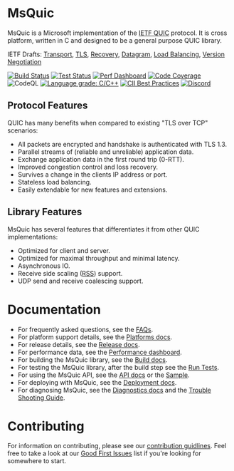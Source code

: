 MsQuic
======

MsQuic is a Microsoft implementation of the [IETF QUIC](https://datatracker.ietf.org/wg/quic/about/)
protocol. It is cross platform, written in C and designed to be a general purpose QUIC library.

IETF Drafts: [Transport](https://tools.ietf.org/html/draft-ietf-quic-transport), [TLS](https://tools.ietf.org/html/draft-ietf-quic-tls), [Recovery](https://tools.ietf.org/html/draft-ietf-quic-recovery), [Datagram](https://tools.ietf.org/html/draft-ietf-quic-datagram), [Load Balancing](https://tools.ietf.org/html/draft-ietf-quic-load-balancers), [Version Negotiation](https://tools.ietf.org/html/draft-ietf-quic-version-negotiation)

[![Build Status](https://dev.azure.com/ms/msquic/_apis/build/status/CI?branchName=main)](https://dev.azure.com/ms/msquic/_build/latest?definitionId=347&branchName=main) [![Test Status](https://img.shields.io/azure-devops/tests/ms/msquic/347/main)](https://dev.azure.com/ms/msquic/_build/latest?definitionId=347&branchName=main) [![Perf Dashboard](https://img.shields.io/static/v1?label=Performance&message=Dashboard&color=blueviolet)](https://microsoft.github.io/msquic/) [![Code Coverage](https://img.shields.io/azure-devops/coverage/ms/msquic/347/main)](https://dev.azure.com/ms/msquic/_build/latest?definitionId=347&branchName=main) ![CodeQL](https://github.com/microsoft/msquic/workflows/CodeQL/badge.svg?branch=main) [![Language grade: C/C++](https://img.shields.io/lgtm/grade/cpp/g/microsoft/msquic.svg?logo=lgtm&logoWidth=18)](https://lgtm.com/projects/g/microsoft/msquic/context:cpp) [![CII Best Practices](https://bestpractices.coreinfrastructure.org/projects/4846/badge)](https://bestpractices.coreinfrastructure.org/projects/4846) [![Discord](https://img.shields.io/discord/827744285595271168?label=Discord&logo=discord&logoColor=white&color=7289DA)](https://discord.gg/YGAtCwTSsc)

## Protocol Features

QUIC has many benefits when compared to existing "TLS over TCP" scenarios:

  * All packets are encrypted and handshake is authenticated with TLS 1.3.
  * Parallel streams of (reliable and unreliable) application data.
  * Exchange application data in the first round trip (0-RTT).
  * Improved congestion control and loss recovery.
  * Survives a change in the clients IP address or port.
  * Stateless load balancing.
  * Easily extendable for new features and extensions.

## Library Features

MsQuic has several features that differentiates it from other QUIC implementations:

  * Optimized for client and server.
  * Optimized for maximal throughput and minimal latency.
  * Asynchronous IO.
  * Receive side scaling ([RSS](https://docs.microsoft.com/en-us/windows-hardware/drivers/network/introduction-to-receive-side-scaling)) support.
  * UDP send and receive coalescing support.

# Documentation

  * For frequently asked questions, see the [FAQs](./docs/FAQ.md).
  * For platform support details, see the [Platforms docs](./docs/Platforms.md).
  * For release details, see the [Release docs](./docs/Release.md).
  * For performance data, see the [Performance dashboard](https://aka.ms/msquicperformance).
  * For building the MsQuic library, see the [Build docs](./docs/BUILD.md).
  * For testing the MsQuic library, after the build step see the [Run Tests](./docs/TEST.md).
  * For using the MsQuic API, see the [API docs](./docs/API.md) or the [Sample](./src/tools/sample/sample.cpp).
  * For deploying with MsQuic, see the [Deployment docs](./docs/Deployment.md).
  * For diagnosing MsQuic, see the [Diagnostics docs](./docs/Diagnostics.md) and the [Trouble Shooting Guide](./docs/TSG.md).

# Contributing

For information on contributing, please see our [contribution guidlines](./.github/CONTRIBUTING.md). Feel free to take a look at our [Good First Issues](https://github.com/microsoft/msquic/labels/good%20first%20issue) list if you're looking for somewhere to start.
